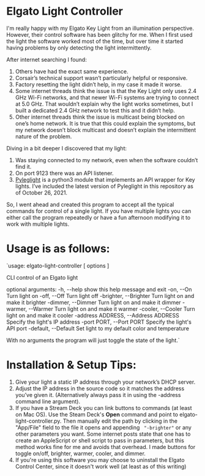 Elgato Light Controller
=======================

I'm really happy with my Elgato Key Light from an illumination perspective.  However, their control software has been glitchy for me.  When I first used the light the software worked most of the time, but over time it started having problems by only detecting the light intermittently.  

After internet searching I found:

1. Others have had the exact same experience.
2. Corsair’s technical support wasn’t particularly helpful or responsive.
3. Factory resetting the light didn’t help, in my case it made it worse.
4. Some internet threads think the issue is that the Key Light only uses 2.4 GHz Wi-Fi networks, and that newer Wi-Fi systems are trying to connect at 5.0 GHz. That wouldn’t explain why the light works sometimes, but I built a dedicated 2.4 GHz network to test this and it didn’t help.
5. Other internet threads think the issue is multicast being blocked on one’s home network.  It is true that this could explain the symptoms, but my network doesn’t block multicast and doesn’t explain the intermittent nature of the problem.

Diving in a bit deeper I discovered that my light:
1. Was staying connected to my network, even when the software couldn’t find it.
2. On port 9123 there was an API listener.
3. [Pyleglight](https://gitlab.com/obviate.io/pyleglight/) is a python3 module that implements an API wrapper for Key lights. I’ve included the latest version of Pyleglight in this repository as of October 26, 2021.  

So, I went ahead and created this program to accept all the typical commands for control of a single light.  If you have multiple lights you can either call the program repeatedly or have a fun afternoon modifying it to work with multiple lights.

Usage is as follows:
====================

`usage: elgato-light-controller [ options ]

CLI control of an Elgato light

optional arguments:
  -h, --help            show this help message and exit
  -on, --On             Turn light on
  -off, --Off           Turn light off
  -brighter, --Brighter
                        Turn light on and make it brighter
  -dimmer, --Dimmer     Turn light on and make it dimmer
  -warmer, --Warmer     Turn light on and make it warmer
  -cooler, --Cooler     Turn light on and make it cooler
  -address ADDRESS, --Address ADDRESS
                        Specify the light's IP address
  -port PORT, --Port PORT
                        Specify the light's API port
  -default, --Default   Set light to my default color and temperature


With no arguments the program will just toggle the state of the light.`

Installation & Setup Tips:
==========================

1. Give your light a static IP address through your network’s DHCP server. 
2. Adjust the IP address in the source code so it matches the address you’ve given it.  (Alternatively always pass it in using the -address command line argument).
3. If you have a Stream Deck you can link buttons to commands (at least on Mac OS). Use the Steam Deck's **Open** command and point to elgato-light-controller.py.  Then manually edit the path by clicking in the "App/File" field to the file it opens and appending ` "-brighter"` or any other parameters you want. Some internet posts state that one has to create an AppleScript or shell script to pass in parameters, but this method works fine for me and avoids that overhead.  I made buttons for toggle on/off, brighter, warmer, cooler, and dimmer.
4. If you're using this software you may choose to uninstall the Elgato Control Center, since it doesn't work well (at least as of this writing)

